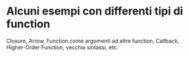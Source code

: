 # Alcuni esempi con differenti tipi di function

Closure, Arrow, Function come argomenti ad altre function, Callback, Higher-Order Function, vecchia sintassi, etc.